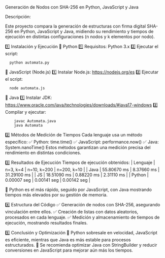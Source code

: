 Generación de Nodos con SHA-256 en Python, JavaScript y Java

Descripción:

Este proyecto compara la generación de estructuras con firma digital SHA-256 en Python, JavaScript y Java, midiendo su rendimiento y tiempos de ejecución en distintas configuraciones (n nodos y k elementos por nodo).

1️⃣ Instalación y Ejecución
🔹 Python
1️⃣ Requisitos: Python 3.x
2️⃣ Ejecutar el script:

      python automata.py


🔹 JavaScript (Node.js)
1️⃣ Instalar Node.js: https://nodejs.org/es
2️⃣ Ejecutar el script:

      node automata.js


🔹 Java
1️⃣ Instalar JDK: https://www.oracle.com/java/technologies/downloads/#java17-windows
2️⃣ Compilar y ejecutar:

        javac Automata.java
        java Automata


2️⃣ Métodos de Medición de Tiempos
Cada lenguaje usa un método específico:
✅ Python: time.time()
✅ JavaScript: performance.now()
✅ Java: System.nanoTime()
Estos métodos garantizan una medición precisa del rendimiento en distintas condiciones.

3️⃣ Resultados de Ejecución
Tiempos de ejecución obtenidos:
| Lenguaje | n=3, k=4    | n=10, k=200 | n=200, k=10 | 
| Java     | 55.80670 ms | 8.37660 ms  | 31.29100 ms | 
| JS       | 18.51090 ms | 0.88220 ms  | 2.31110 ms  | 
| Python   | 0.00007 seg | 0.00141 seg | 0.00142 seg | 


📌 Python es el más rápido, seguido por JavaScript, con Java mostrando tiempos más elevados por su gestión de memoria.

4️⃣ Estructura del Código
✅ Generación de nodos con SHA-256, asegurando vinculación entre ellos.
✅ Creación de listas con datos aleatorios, procesados en cada lenguaje.
✅ Medición y almacenamiento de tiempos de ejecución, mostrando resultados finales.

5️⃣ Conclusión y Optimización
📌 Python sobresale en velocidad, JavaScript es eficiente, mientras que Java es más estable para procesos estructurados.
📌 Se recomienda optimizar Java con StringBuilder y reducir conversiones en JavaScript para mejorar aún más los tiempos.
